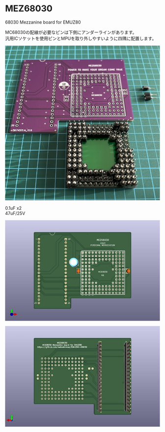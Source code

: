 # MEZ68030
68030 Mezzanine board for EMUZ80  

MC68030の配線が必要なピンは下側にアンダーラインがあります。  
汎用ICソケットを使用ピンとMPUを取り外しやすいように四隅に配置します。  

![MEZ68030 PCB TOP](https://github.com/satoshiokue/MEZ68030/blob/main/MEZ68030_socket.jpg)

0.1uF x2  
47uF/25V  

![MEZ68030 PCB TOP](https://github.com/satoshiokue/MEZ68030/blob/main/MEZ68030_top.jpg)  

![MEZ68030 PCB BOTTOM](https://github.com/satoshiokue/MEZ68030/blob/main/MEZ68030_bottom.jpg)  
